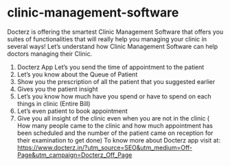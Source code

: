 # clinic-management-software
Docterz is offering the smartest Clinic Management Software that offers you suites of functionalities that will really help you managing your clinic in several ways!
Let’s understand how Clinic Management Software can help doctors managing their Clinic.
1.	Docterz App Let’s you send the time of appointment to the patient
2.	Let’s you know about the Queue of Patient
3.	Show you the prescription of all the patient that you suggested earlier
4.	Gives you the patient insight
5.	Let’s you know how much have you spend or have to spend on each things in clinic (Entire Bill)
6.	Let’s even patient to book appointment
7.	Give you all insight of the clinic even when you are not in the clinic ( How many people came to the clinic and how much appointment has been scheduled and the number of the patient came on reception for their examination to get done)
To know more about Docterz app visit at: https://www.docterz.in/?utm_source=SEO&utm_medium=Off-Page&utm_campaign=Docterz_Off_Page
